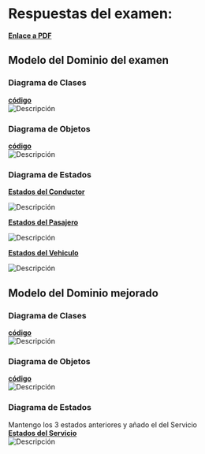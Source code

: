 # Respuestas del examen: 
**[Enlace a PDF](/documents/examen.pdf)**

## Modelo del Dominio del examen
### Diagrama de Clases 
**[código](/modelosUML/ModeloDominio1/diagramaDeClases.puml)**  
![Descripción](/images/ModeloDominio1/diagramaDeClases1.png)

### Diagrama de Objetos
**[código](/modelosUML/ModeloDominio1/diagramaDeObjetos.puml)**  
![Descripción](/images/ModeloDominio1/diagramaDeObjetos1.png)

### Diagrama de Estados 
**[Estados del Conductor](/modelosUML/ModeloDominio1/diagramaDeEstadosConductor.puml)**  

![Descripción](/images/ModeloDominio1/estadosConductor.png)

**[Estados del Pasajero](/modelosUML/ModeloDominio1/diagramaDeEstadosPasajero.puml)**  

![Descripción](/images/ModeloDominio1/estadosPasajero.png)

**[Estados del Vehiculo](/modelosUML/ModeloDominio1/diagramaDeEstadosVehiculo.puml)**  

![Descripción](/images/ModeloDominio1/estadosVehiculo.png)

## Modelo del Dominio mejorado  
### Diagrama de Clases  
**[código](/modelosUML/ModeloDominio2/diagramaDeClases.puml)**  
![Descripción](/images/ModeloDominio2/diagramaDeClases2.png)  

### Diagrama de Objetos  
**[código](/modelosUML/ModeloDominio2/diagramaDeObjetos.puml)**  
![Descripción](/images/ModeloDominio2/diagramaDeObjetos2.png)  

### Diagrama de Estados  
Mantengo los 3 estados anteriores y añado el del Servicio  
**[Estados del Servicio](/modelosUML/ModeloDominio2/diagramaDeEstadosServicio.puml)**  
![Descripción](/images/ModeloDominio2/estadosServicio.png)
